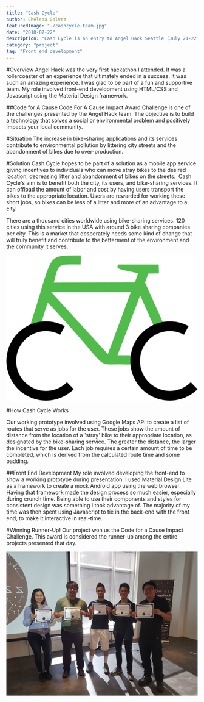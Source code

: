 ```yaml
---
title: "Cash Cycle"
author: Chelsea Galvez
featuredImage: "./cashcycle-team.jpg"
date: "2018-07-22"
description: "Cash Cycle is an entry to Angel Hack Seattle (July 21-22, 2018.) With my team, we entered the Code for A Cause challenge, winning overall runner-up in the event."
category: "project"
tag: "Front end development"
---
```


#Overview
Angel Hack was the very first hackathon I attended. It was a rollercoaster of an experience that ultimately ended in a success. It was such an amazing experience. I was glad to be part of a fun and supportive team. My role involved front-end development using HTML/CSS and Javascript using the Material Design framework.

##Code for A Cause
Code For A Cause Impact Award Challenge is one of the challenges presented by the Angel Hack team.
The objective is to build a technology that solves a social or environmental problem and positively impacts your local community.

#Situation
The increase in bike-sharing applications and its services contribute to environmental pollution by littering city streets and the abandonment of bikes due to over-production.​​​​​​​

#Solution
Cash Cycle hopes to be part of a solution as a mobile app service giving incentives to individuals who can move stray bikes to the desired location, decreasing litter and abandonment of bikes on the streets.
​​​​​​​
Cash Cycle's aim is to benefit both the city, its users, and bike-sharing services. It can offload the amount of labor and cost by having users transport the bikes to the appropriate location. Users are rewarded for working these short jobs, so bikes can be less of a litter and more of an advantage to a city.

There are a thousand cities worldwide using bike-sharing services. 120 cities using this service in the USA with around 3 bike sharing companies per city. This is a market that desperately needs some kind of change that will truly benefit and contribute to the betterment of the environment and the community it serves.

![cash cycle logo](./cc-logo.png)

#How Cash Cycle Works

Our working prototype involved using Google Maps API to create a list of routes that serve as jobs for the user. These jobs show the amount of distance from the location of a 'stray' bike to their appropriate location, as designated by the bike-sharing service. The greater the distance, the larger the incentive for the user. Each job requires a certain amount of time to be completed, which is derived from the calculated route time and some padding.

##Front End Development
My role involved developing the front-end to show a working prototype during presentation. I used Material Design Lite as a framework to create a mock Android app using the web browser. Having that framework made the design process so much easier, especially during crunch time. Being able to use their components and styles for consistent design was something I took advantage of. The majority of my time was then spent using Javascript to tie in the back-end with the front end, to make it interactive in real-time.

#Winning Runner-Up!
Our project won us the Code for a Cause Impact Challenge. This award is considered the runner-up among the entire projects presented that day.

![cash cycle team picture](./cashcycle-team.jpg)

